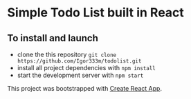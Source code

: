 # Simple Todo List built in React

## To install and launch

* clone the this repository `git clone https://github.com/Igor333m/todolist.git`
* install all project dependencies with `npm install`
* start the development server with `npm start`

This project was bootstrapped with [Create React App](https://github.com/facebook/create-react-app).
